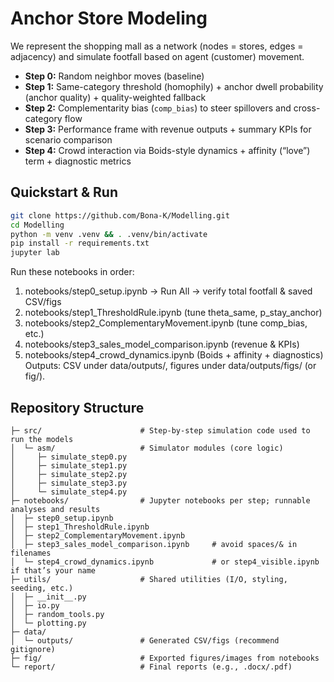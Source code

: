 # Anchor Store Modeling

We represent the shopping mall as a network (nodes = stores, edges = adjacency) and simulate footfall based on agent (customer) movement.

- **Step 0:** Random neighbor moves (baseline)
- **Step 1:** Same-category threshold (homophily) + anchor dwell probability (anchor quality) + quality-weighted fallback
- **Step 2:** Complementarity bias (`comp_bias`) to steer spillovers and cross-category flow
- **Step 3:** Performance frame with revenue outputs + summary KPIs for scenario comparison
- **Step 4:** Crowd interaction via Boids-style dynamics + affinity (“love”) term + diagnostic metrics

## Quickstart & Run
```bash
git clone https://github.com/Bona-K/Modelling.git
cd Modelling
python -m venv .venv && . .venv/bin/activate
pip install -r requirements.txt
jupyter lab
```
Run these notebooks in order:
1. notebooks/step0_setup.ipynb → Run All → verify total footfall & saved CSV/figs
2. notebooks/step1_ThresholdRule.ipynb (tune theta_same, p_stay_anchor)
3. notebooks/step2_ComplementaryMovement.ipynb (tune comp_bias, etc.)
4. notebooks/step3_sales_model_comparison.ipynb (revenue & KPIs)
5. notebooks/step4_crowd_dynamics.ipynb (Boids + affinity + diagnostics)
Outputs: CSV under data/outputs/, figures under data/outputs/figs/ (or fig/).

## Repository Structure

```text
├─ src/                      # Step-by-step simulation code used to run the models
│  └─ asm/                   # Simulator modules (core logic)
│     ├─ simulate_step0.py
│     ├─ simulate_step1.py
│     ├─ simulate_step2.py
│     ├─ simulate_step3.py
│     └─ simulate_step4.py
├─ notebooks/                # Jupyter notebooks per step; runnable analyses and results
│  ├─ step0_setup.ipynb
│  ├─ step1_ThresholdRule.ipynb
│  ├─ step2_ComplementaryMovement.ipynb
│  ├─ step3_sales_model_comparison.ipynb     # avoid spaces/& in filenames
│  └─ step4_crowd_dynamics.ipynb             # or step4_visible.ipynb if that’s your name
├─ utils/                    # Shared utilities (I/O, styling, seeding, etc.)
│  ├─ __init__.py
│  ├─ io.py
│  ├─ random_tools.py
│  └─ plotting.py
├─ data/
│  └─ outputs/               # Generated CSV/figs (recommend gitignore)
├─ fig/                      # Exported figures/images from notebooks
└─ report/                   # Final reports (e.g., .docx/.pdf)
